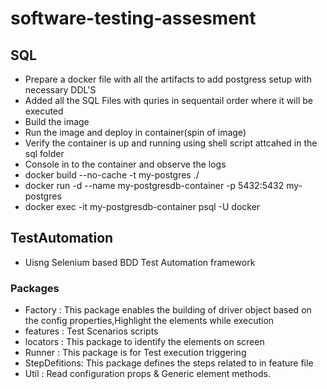 # software-testing-assesment
## SQL
* Prepare a docker file with all the artifacts to add postgress setup with necessary DDL'S
* Added all the SQL Files with quries in sequentail order where it will be executed
* Build the image
* Run the image and deploy in container(spin of image)
* Verify the container is up and running using shell script attcahed in the sql folder
* Console in to the container and observe the logs
* docker build --no-cache -t my-postgres ./
* docker run -d --name my-postgresdb-container -p 5432:5432 my-postgres
* docker exec -it my-postgresdb-container psql -U docker

## TestAutomation
* Uisng Selenium based BDD Test Automation framework
### Packages
* Factory : This package enables the building of driver object based on the config properties,Highlight the elements while execution
* features : Test Scenarios scripts
* locators : This package to identify the elements on screen
* Runner : This package is for Test execution triggering
* StepDefitions: This package defines the steps related to in feature file
* Util : Read configuration props & Generic element methods.
